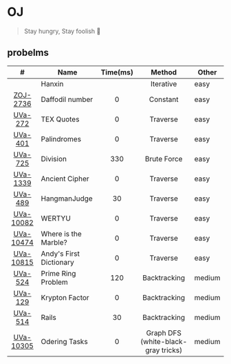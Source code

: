 # OJ
> Stay hungry, Stay foolish :muscle:

## probelms

| #       |      Name     |  Time(ms)  |  Method   |  Other
|:-------:|---------------|:----------:|:-------------:|--------
|         |  Hanxin       |     |  Iterative     | easy|
| [ZOJ-2736](https://vjudge.net/problem/ZOJ-2736)| Daffodil number| 0 | Constant  | easy| 
| [UVa-272](https://vjudge.net/problem/UVA-272)| TEX Quotes | 0 | Traverse | easy|
| [UVa-401](https://vjudge.net/problem/UVA-401) | Palindromes | 0 | Traverse | easy |
| [UVa-725](https://vjudge.net/problem/UVA-725) | Division | 330 | Brute Force | easy|
| [UVa-1339](https://vjudge.net/problem/UVA-1339) | Ancient Cipher | 0 | Traverse |easy|
| [UVa-489](https://vjudge.net/problem/UVA-489) | HangmanJudge | 30 | Traverse |easy|
| [UVa-10082](https://vjudge.net/problem/UVA-10082) | WERTYU | 0 | Traverse |easy|
| [UVa-10474](https://vjudge.net/problem/UVA-10474) | Where is the Marble? | 0 | Traverse | easy |
| [UVa-10815](https://vjudge.net/problem/UVA-10815)| Andy's First Dictionary | 0 | Traverse | easy |
| [UVa-524](https://vjudge.net/problem/UVA-524) | Prime Ring Problem | 120 | Backtracking |medium|
| [UVa-129](https://vjudge.net/problem/UVA-129) | Krypton Factor | 0 | Backtracking |medium|
| [UVa-514](https://vjudge.net/problem/UVA-514) | Rails | 30 | Backtracking |medium|
| [UVa-10305](https://vjudge.net/problem/UVA-10305) | Odering Tasks | 0 | Graph DFS (white-black-gray tricks) |medium|
